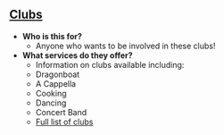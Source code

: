 
## [Clubs](https://uwaterloo.ca/future-students/student-life/clubs )
- **Who is this for?**
    - Anyone who wants to be involved in these clubs! 
- **What services do they offer?**
    - Information on clubs available including: 
    - Dragonboat 
    - A Cappella 
    - Cooking
    - Dancing 
    - Concert Band
    - [Full list of clubs](https://clubs.wusa.ca/club_listing)

